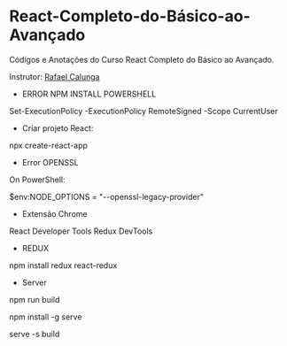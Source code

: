 # React-Completo-do-Básico-ao-Avançado
Códigos e Anotações do Curso React Completo do Básico ao Avançado.

Instrutor: [Rafael Calunga](https://www.udemy.com/user/rafael-calunga-2/)


- ERROR NPM INSTALL POWERSHELL

Set-ExecutionPolicy -ExecutionPolicy RemoteSigned -Scope CurrentUser


- Criar projeto React:

npx create-react-app <nome-app>


- Error OPENSSL

On PowerShell:

$env:NODE_OPTIONS = "--openssl-legacy-provider"


- Extensão Chrome

React Developer Tools
Redux DevTools

- REDUX

npm install redux react-redux

- Server

npm run build

npm install -g serve

serve -s build